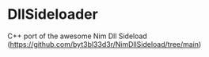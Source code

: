 # DllSideloader
C++ port of the awesome Nim Dll Sideload (https://github.com/byt3bl33d3r/NimDllSideload/tree/main)
